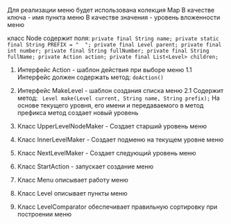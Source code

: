Для реализации меню будет использована колекция Map В качестве ключа - имя пункта меню В качестве значения - уровень
вложенности меню

класс Node содержит поля:
`private final String name; private static final String PREFIX = "  "; private final Level parent; private final int number; private final String fullNumber; private final String fullName; private Action action; private final List<Level> children;`

1. Интерфейс Action - шаблон действия при выборе меню 1.1 Интерфейс должен содержать метод:
   `doAction()`

2. Интерфейс MakeLevel - шаблон создания списка меню 2.1 Содержит метод:
   ` Level make(Level current, String name, String prefix);`
   На основе текущего уровня, его имени и передаваемого в метод префикса метод создает новый уровень
3. Класс UpperLevelNodeMaker - Создает старший уровень меню
4. Класс InnerLevelMaker - Создает подменю на текущем уровне меню
5. Класс NextLevelMaker - Создает следующий уровень меню
6. Класс StartAction - запускает создание меню
7. Класс Menu описывает работу меню
8. Класс Level описывает пункты меню
9. Класс LevelComparator обеспечивает правильную сортировку при построении меню


   
 
